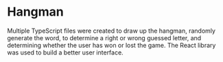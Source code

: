 # Hangman
Multiple TypeScript files were created to draw up the hangman, randomly generate the word, to determine a right or wrong guessed letter, and determining whether the user has won or lost the game. The React library was used to build a better user interface.
